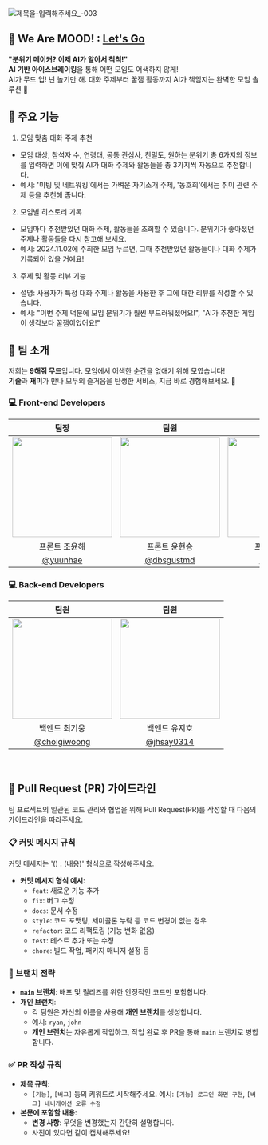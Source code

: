 ![제목을-입력해주세요_-003](https://github.com/user-attachments/assets/5d99c3e4-0881-4440-853d-ecb197c4f3e8)

## 🌟 We Are MOOD! : [Let's Go](https://mood-frontend-steel.vercel.app/login) 
**"분위기 메이커? 이제 AI가 알아서 척척!"**  
**AI 기반 아이스브레이킹**을 통해 어떤 모임도 어색하지 않게!  
AI가 무드 업! 넌 놀기만 해. 대화 주제부터 꿀잼 활동까지 AI가 책임지는 완벽한 모임 솔루션 🌈

## 💎 주요 기능
1. 모임 맞춤 대화 주제 추천
- 모임 대상, 참석자 수, 연령대, 공통 관심사, 친밀도, 원하는 분위기 총 6가지의 정보를 입력하면 이에 맞춰 AI가 대화 주제와 활동들을 총 3가지씩 자동으로 추천합니다.
- 예시: '미팅 및 네트워킹'에서는 가벼운 자기소개 주제, '동호회'에서는 취미 관련 주제 등을 추천해 줍니다.

2. 모임별 히스토리 기록
- 모임마다 추천받았던 대화 주제, 활동들을 조회할 수 있습니다. 분위기가 좋아졌던 주제나 활동들을 다시 참고해 보세요.
- 예시: 2024.11.02에 주최한 모임 누르면, 그때 추천받았던 활동들이나 대화 주제가 기록되어 있을 거예요!

3. 주제 및 활동 리뷰 기능
- 설명: 사용자가 특정 대화 주제나 활동을 사용한 후 그에 대한 리뷰를 작성할 수 있습니다.
- 예시: "이번 주제 덕분에 모임 분위기가 훨씬 부드러워졌어요!", "AI가 추천한 게임이 생각보다 꿀잼이었어요!"

## 👋 **팀 소개**  
저희는 **9해줘 무드**입니다. 모임에서 어색한 순간을 없애기 위해 모였습니다!  
**기술**과 **재미**가 만나 모두의 즐거움을 탄생한 서비스, 지금 바로 경험해보세요. 🚀 

### 💻 **Front-end Developers**  
| 팀장 | 팀원 | 팀원 |
| :---: | :---: | :---: |
|  <img style="width: 200px;" src="https://github.com/user-attachments/assets/3477d869-0c29-4e26-83e3-acc8e2daf32f" />  | <img style="width: 200px;" src="https://github.com/user-attachments/assets/0b98faec-2df0-4bbc-bc28-52ffc791521e" /> | <img style="width: 200px;" src="https://github.com/user-attachments/assets/0efb0d0a-66f7-4a4d-a44c-d048d859fef7" /> |
|프론트 조윤해|프론트 윤현승|프론트 민경진|
|   [@yuunhae](https://github.com/yuunhae)   |  [@dbsgustmd](https://github.com/dbsgustmd)     |   [@KJ-Min](https://github.com/KJ-Min)   |

### 💻 **Back-end Developers**  
| 팀원 | 팀원 |
| :---: | :---: |
|  <img style="width: 200px;" src="https://github.com/user-attachments/assets/294d22aa-5f37-4dff-a4a3-8891f5019bde" />  | <img style="width: 200px;" src="https://github.com/user-attachments/assets/cc66f512-2777-4a4e-8fbe-bada294e77bc" /> | 
|백엔드 최기웅|백엔드 유지호|
|   [@choigiwoong](https://github.com/giwoong01)   |  [@jhsay0314](https://github.com/jhsay0314)    |


<br>

## 🔄 Pull Request (PR) 가이드라인
팀 프로젝트의 일관된 코드 관리와 협업을 위해 Pull Request(PR)를 작성할 때 다음의 가이드라인을 따라주세요.

### 📋 커밋 메시지 규칙
커밋 메세지는 '() : (내용)' 형식으로 작성해주세요.
- **커밋 메시지 형식 예시**:
  - `feat`: 새로운 기능 추가 
  - `fix`: 버그 수정
  - `docs`: 문서 수정
  - `style`: 코드 포맷팅, 세미콜론 누락 등 코드 변경이 없는 경우
  - `refactor`: 코드 리팩토링 (기능 변화 없음)
  - `test`: 테스트 추가 또는 수정
  - `chore`: 빌드 작업, 패키지 매니저 설정 등

### 🌲 브랜치 전략
- **`main` 브랜치**: 배포 및 릴리즈를 위한 안정적인 코드만 포함합니다.
- **개인 브랜치**:
  - 각 팀원은 자신의 이름을 사용해 **개인 브랜치**를 생성합니다.
  - 예시: `ryan`, `john`
  - **개인 브랜치**는 자유롭게 작업하고, 작업 완료 후 PR을 통해 `main` 브랜치로 병합합니다.
    
    
### ✅ PR 작성 규칙
- **제목 규칙**:
  - `[기능]`, `[버그]` 등의 키워드로 시작해주세요. 
    예시: `[기능] 로그인 화면 구현`, `[버그] 네비게이션 오류 수정`
- **본문에 포함할 내용**:
  - **변경 사항**: 무엇을 변경했는지 간단히 설명합니다.
  - 사진이 있다면 같이 캡쳐해주세요!
    


